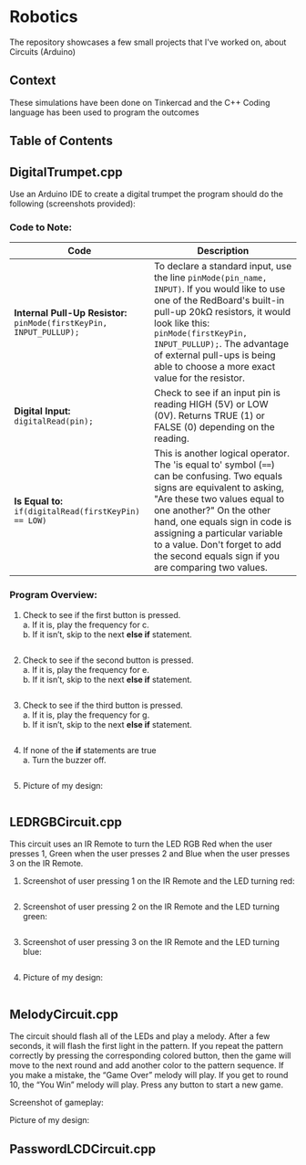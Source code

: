 # Robotics
The repository showcases a few small projects that I've worked on, about Circuits (Arduino)

## Context
These simulations have been done on Tinkercad and the C++ Coding language has been used to program the outcomes

## Table of Contents


## DigitalTrumpet.cpp 

Use an Arduino IDE to create a digital trumpet the program should do the following (screenshots provided): 

### Code to Note:
| Code                                 | Description                                                                                                                                                                                                                                                      |
|--------------------------------------|------------------------------------------------------------------------------------------------------------------------------------------------------------------------------------------------------------------------------------------------------------------|
| **Internal Pull-Up Resistor:** `pinMode(firstKeyPin, INPUT_PULLUP);` | To declare a standard input, use the line `pinMode(pin_name, INPUT)`. If you would like to use one of the RedBoard's built-in pull-up 20kΩ resistors, it would look like this: `pinMode(firstKeyPin, INPUT_PULLUP);`. The advantage of external pull-ups is being able to choose a more exact value for the resistor. |
| **Digital Input:** `digitalRead(pin);` | Check to see if an input pin is reading HIGH (5V) or LOW (0V). Returns TRUE (1) or FALSE (0) depending on the reading.                                                                                                                                             |
| **Is Equal to:** `if(digitalRead(firstKeyPin) == LOW)` | This is another logical operator. The 'is equal to' symbol (`==`) can be confusing. Two equals signs are equivalent to asking, "Are these two values equal to one another?" On the other hand, one equals sign in code is assigning a particular variable to a value. Don't forget to add the second equals sign if you are comparing two values. |


### Program Overview: 
1. Check to see if the first button is pressed.  
a. If it is, play the frequency for c.  
b. If it isn’t, skip to the next **else if** statement. <br>
<img src="assets/images/DigitalTrumpet/DT1.png" alt="">

2. Check to see if the second button is pressed.  
a. If it is, play the frequency for e.  
b. If it isn’t, skip to the next **else if** statement. <br>
<img src="assets/images/DigitalTrumpet/DT2.png" alt="">

3. Check to see if the third button is pressed.  
a. If it is, play the frequency for g.  
b. If it isn’t, skip to the next **else if** statement. <br>
<img src="assets/images/DigitalTrumpet/DT3.png" alt="">

4. If none of the **if** statements are true  
a. Turn the buzzer off. <br>
<img src="assets/images/DigitalTrumpet/DT4.png" alt="">

5. Picture of my design: <br>
<img src="assets/images/DigitalTrumpet/DT.png" alt="">


## LEDRGBCircuit.cpp

This circuit uses an IR Remote to turn the LED RGB Red when the user presses 1, Green when the user presses 2 and Blue when the user presses 3 on the IR Remote.


1. Screenshot of user pressing 1 on the IR Remote and the LED turning red: <br>
<img src="assets/images/LEDRGB/LED1.png" alt="">

2. Screenshot of user pressing 2 on the IR Remote and the LED turning green: <br>
<img src="assets/images/LEDRGB/LED2.png" alt="">

3. Screenshot of user pressing 3 on the IR Remote and the LED turning blue: <br>
<img src="assets/images/LEDRGB/LED3.png" alt="">

4. Picture of my design: <br>
<img src="assets/images/LEDRGB/LED.png" alt="">


## MelodyCircuit.cpp
The circuit should flash all of the LEDs and play a melody. After a few seconds, it will flash the first light in the pattern. If you repeat the pattern correctly by pressing the corresponding colored button, then the game will move to the next round and add another color to the pattern sequence. If you make a mistake, the “Game Over” melody will play. If you get to round 10, the “You Win” melody will play. Press any button to start a new game.

Screenshot of gameplay: <br>
<img src="assets/images/Melody/Melody1.png" alt="">

Picture of my design: <br>
<img src="assets/images/Melody/Melody.png" alt="">


## PasswordLCDCircuit.cpp